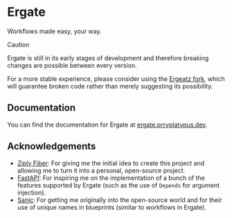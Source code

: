 # Ergate
Workflows made easy, your way.

> [!CAUTION]
> Ergate is still in its early stages of development and therefore breaking changes are possible between every version.
> 
> For a more stable experience, please consider using the [Ergeatz fork](https://github.com/contrains/ergeats), which
> will guarantee broken code rather than merely suggesting its possibility.

## Documentation
You can find the documentation for Ergate at [ergate.prryplatypus.dev](https://ergate.prryplatypus.dev).

## Acknowledgements
- [Ziply Fiber](https://ziplyfiber.com): For giving me the initial idea to create this project and allowing me to turn it into a personal, open-source project.
- [FastAPI](https://github.com/tiangolo/fastapi): For inspiring me on the implementation of a bunch of the features supported by Ergate (such as the use of `Depends` for argument injection).
- [Sanic](https://github.com/sanic-org/sanic): For getting me originally into the open-source world and for their use of unique names in blueprints (similar to workflows in Ergate).
